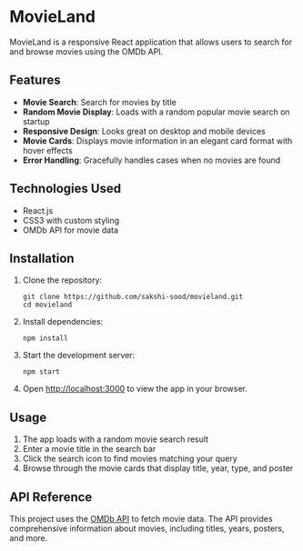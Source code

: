 # MovieLand

MovieLand is a responsive React application that allows users to search for and browse movies using the OMDb API.


## Features

- **Movie Search**: Search for movies by title
- **Random Movie Display**: Loads with a random popular movie search on startup
- **Responsive Design**: Looks great on desktop and mobile devices
- **Movie Cards**: Displays movie information in an elegant card format with hover effects
- **Error Handling**: Gracefully handles cases when no movies are found

## Technologies Used

- React.js
- CSS3 with custom styling
- OMDb API for movie data

## Installation

1. Clone the repository:
   ```
   git clone https://github.com/sakshi-sood/movieland.git
   cd movieland
   ```

2. Install dependencies:
   ```
   npm install
   ```

3. Start the development server:
   ```
   npm start
   ```

4. Open [http://localhost:3000](http://localhost:3000) to view the app in your browser.


## Usage

1. The app loads with a random movie search result
2. Enter a movie title in the search bar
3. Click the search icon to find movies matching your query
4. Browse through the movie cards that display title, year, type, and poster

## API Reference

This project uses the [OMDb API](http://www.omdbapi.com/) to fetch movie data. The API provides comprehensive information about movies, including titles, years, posters, and more.



